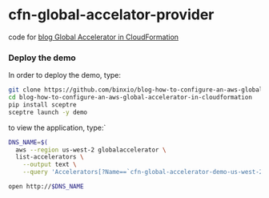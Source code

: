 # cfn-global-accelator-provider

code for [blog Global Accelerator in CloudFormation](https://binx.io/blog/2019/07/10/how-to-configure-an-aws-global-accelerator-in-cloudformation/)

### Deploy the demo
In order to deploy the demo, type:

```sh
git clone https://github.com/binxio/blog-how-to-configure-an-aws-global-accelerator-in-cloudformation.git
cd blog-how-to-configure-an-aws-global-accelerator-in-cloudformation
pip install sceptre
sceptre launch -y demo
```

to view the application, type:`

```sh
DNS_NAME=$(
  aws --region us-west-2 globalaccelerator \
  list-accelerators \
    --output text \
    --query 'Accelerators[?Name==`cfn-global-accelerator-demo-us-west-2-accelerator`].DnsName')

open http://$DNS_NAME
```
